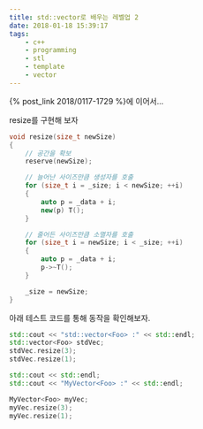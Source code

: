 ```yaml
---
title: std::vector로 배우는 레벨업 2
date: 2018-01-18 15:39:17
tags:
	- c++
	- programming
	- stl
	- template
	- vector
---
```


{% post_link 2018/0117-1729 %}에 이어서...

resize를 구현해 보자

```C++
void resize(size_t newSize)
{
	// 공간을 확보
	reserve(newSize);

	// 늘어난 사이즈만큼 생성자를 호출
	for (size_t i = _size; i < newSize; ++i)
	{
		auto p = _data + i;
		new(p) T();
	}

	// 줄어든 사이즈만큼 소멸자를 호출
	for (size_t i = newSize; i < _size; ++i)
	{
		auto p = _data + i;
		p->~T();
	}

	_size = newSize;
}
```

아래 테스트 코드를 통해 동작을 확인해보자.

```C++
std::cout << "std::vector<Foo> :" << std::endl;
std::vector<Foo> stdVec;
stdVec.resize(3);
stdVec.resize(1);

std::cout << std::endl;
std::cout << "MyVector<Foo> :" << std::endl;

MyVector<Foo> myVec;
myVec.resize(3);
myVec.resize(1);
```
